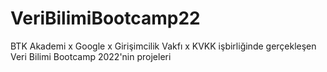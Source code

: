 # VeriBilimiBootcamp22
BTK Akademi x Google x Girişimcilik Vakfı x KVKK işbirliğinde gerçekleşen Veri Bilimi Bootcamp 2022'nin projeleri
